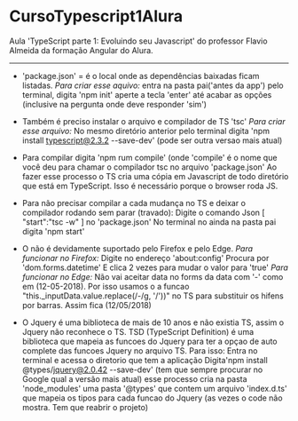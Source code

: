 # CursoTypescript1Alura
Aula 'TypeScript parte 1: Evoluindo seu Javascript' do professor Flavio Almeida da  formação Angular do Alura.

-----------------------------------------------------------------------------------------------------------------------------

-  'package.json' = é o local onde as dependências baixadas ficam listadas. 
*Para criar esse aquivo:*
entra na pasta pai('antes da app') pelo terminal, digita 'npm init' aperte a tecla 'enter' até acabar as opções (inclusive na pergunta onde deve responder 'sim')

-  Também é preciso instalar o arquivo e compilador de TS 'tsc' 
*Para criar esse arquivo:*
No mesmo diretório anterior pelo terminal digita 'npm install typescript@2.3.2 --save-dev' (pode ser outra versao mais atual)

-  Para compilar digita 'npm rum compile' (onde 'compile' é o nome que você deu para chamar o compilador tsc no arquivo 'package.json' Ao fazer esse processo o TS cria uma cópia em Javascript de todo diretório que está em TypeScript. Isso é necessário porque o browser roda JS.

-  Para não precisar compilar a cada mudança no TS e deixar o compilador rodando sem parar (travado): 
Digite o comando Json [ "start":"tsc -w" ] no 'package.json' 
No terminal no ainda na pasta pai digita 'npm start'

-  O não é devidamente suportado pelo Firefox e pelo Edge. 
*Para funcionar no Firefox:*
Digite no endereço 'about:config' 
Procura por 'dom.forms.datetime' 
E clica 2 vezes para mudar o valor para 'true' 
*Para funcionar no Edge:*
Não vai aceitar data no forms da data com '-' como em (12-05-2018). Por isso usamos o a funcao "this._inputData.value.replace(/-/g, '/'))" no TS para substituir os hifens por barras. Assim fica (12/05/2018)

-  O Jquery é uma biblioteca de mais de 10 anos e não existia TS, assim o Jquery não reconhece o TS. 
TSD (TypeScript Definition) é uma biblioteca que mapeia as funcoes do Jquery para ter a opçao de auto complete das funcoes Jquery no arquivo TS. Para isso:
Entra no terminal e acessa o diretorio que tem a aplicação
Digita'npm install @types/jquery@2.0.42 --save-dev'  (tem que sempre procurar no Google qual a versão mais atual)
esse processo cria na pasta 'node_modules' uma pasta '@types' que contem um arquivo 'index.d.ts' que mapeia os tipos para cada funcao do Jquery (as vezes o code não mostra. Tem que reabrir o projeto)
